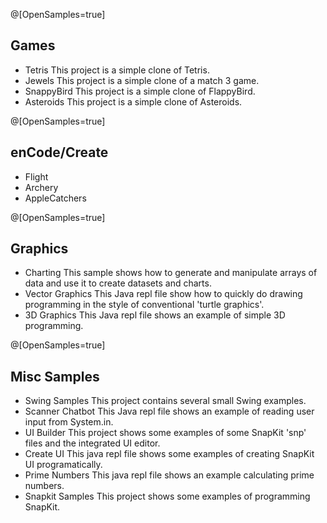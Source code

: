 
@[OpenSamples=true]

## Games

* Tetris
  [](https://reportmill.com/SnapCode/Samples/Tetris/Tetris.zip)
  This project is a simple clone of Tetris.
* Jewels
  [](https://reportmill.com/SnapCode/Samples/Jewels/Jewels.zip)
  This project is a simple clone of a match 3 game.
* SnappyBird
  [](https://reportmill.com/SnapCode/Samples/SnappyBird/SnappyBird.zip)
  This project is a simple clone of FlappyBird.
* Asteroids
  [](https://reportmill.com/SnapCode/Samples/Asteroids/Asteroids.zip)
  This project is a simple clone of Asteroids.

@[OpenSamples=true]

## enCode/Create

* Flight
  [](https://reportmill.com/SnapCode/Samples/Flight/Flight.gfar)
* Archery
  [](https://reportmill.com/SnapCode/Samples/Archery/Archery.gfar)
* AppleCatchers
  [](https://reportmill.com/SnapCode/Samples/AppleCatchers/AppleCatchers.gfar)

@[OpenSamples=true]

## Graphics

* Charting
  [](https://reportmill.com/SnapCode/Samples/Charting/Charting.jepl)
  This sample shows how to generate and manipulate arrays of data and use it to create datasets and charts.
* Vector Graphics
  [](https://reportmill.com/SnapCode/Samples/Vector_Graphics/Vector_Graphics.jepl)
  This Java repl file show how to quickly do drawing programming in the style of conventional 'turtle graphics'.
* 3D Graphics
  [](https://reportmill.com/SnapCode/Samples/Graphics3D/Graphics3D.jepl)
  This Java repl file shows an example of simple 3D programming.

@[OpenSamples=true]

## Misc Samples

* Swing Samples
  [](https://reportmill.com/SnapCode/Samples/SwingSamples/SwingSamples.zip)
  This project contains several small Swing examples.
* Scanner Chatbot
  [](https://reportmill.com/SnapCode/Samples/Scanner_Chatbot/Scanner_Chatbot.jepl)
  This Java repl file shows an example of reading user input from System.in.
* UI Builder
  [](https://reportmill.com/SnapCode/Samples/UI_Builder/UI_Builder.zip)
  This project shows some examples of some SnapKit 'snp' files and the integrated UI editor.
* Create UI
  [](https://reportmill.com/SnapCode/Samples/Create_UI/Create_UI.jepl)
  This java repl file shows some examples of creating SnapKit UI programatically.
* Prime Numbers
  [](https://reportmill.com/SnapCode/Samples/Prime_Numbers/Prime_Numbers.jepl)
  This java repl file shows an example calculating prime numbers.
* Snapkit Samples
  [](https://reportmill.com/SnapCode/Samples/SnapkitSamples/SnapkitSamples.zip)
  This project shows some examples of programming SnapKit.

